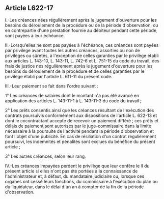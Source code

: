 Article L622-17
----
I.-Les créances nées régulièrement après le jugement d'ouverture pour les
besoins du déroulement de la procédure ou de la période d'observation, ou en
contrepartie d'une prestation fournie au débiteur pendant cette période, sont
payées à leur échéance.

II.-Lorsqu'elles ne sont pas payées à l'échéance, ces créances sont payées par
privilège avant toutes les autres créances, assorties ou non de privilèges ou
sûretés, à l'exception de celles garanties par le privilège établi aux articles
L. 143-10, L. 143-11, L. 742-6 et L. 751-15 du code du travail, des frais de
justice nés régulièrement après le jugement d'ouverture pour les besoins du
déroulement de la procédure et de celles garanties par le privilège établi par
l'article L. 611-11 du présent code.

III.-Leur paiement se fait dans l'ordre suivant :

1° Les créances de salaires dont le montant n'a pas été avancé en application
des articles L. 143-11-1 à L. 143-11-3 du code du travail ;

2° Les prêts consentis ainsi que les créances résultant de l'exécution des
contrats poursuivis conformément aux dispositions de l'article L. 622-13 et dont
le cocontractant accepte de recevoir un paiement différé ; ces prêts et délais
de paiement sont autorisés par le juge-commissaire dans la limite nécessaire à
la poursuite de l'activité pendant la période d'observation et font l'objet
d'une publicité. En cas de résiliation d'un contrat régulièrement poursuivi, les
indemnités et pénalités sont exclues du bénéfice du présent article ;

3° Les autres créances, selon leur rang.

IV.-Les créances impayées perdent le privilège que leur confère le II du présent
article si elles n'ont pas été portées à la connaissance de l'administrateur et,
à défaut, du mandataire judiciaire ou, lorsque ces organes ont cessé leurs
fonctions, du commissaire à l'exécution du plan ou du liquidateur, dans le délai
d'un an à compter de la fin de la période d'observation.
